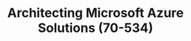 ---
title: Architecting Microsoft Azure Solutions (70-534)
organization: Microsoft transcript (840263, albertsalman)
organizationUrl: https://mcp.microsoft.com/Anonymous//Transcript/Validate
start: 2017-07-01
end: 
---